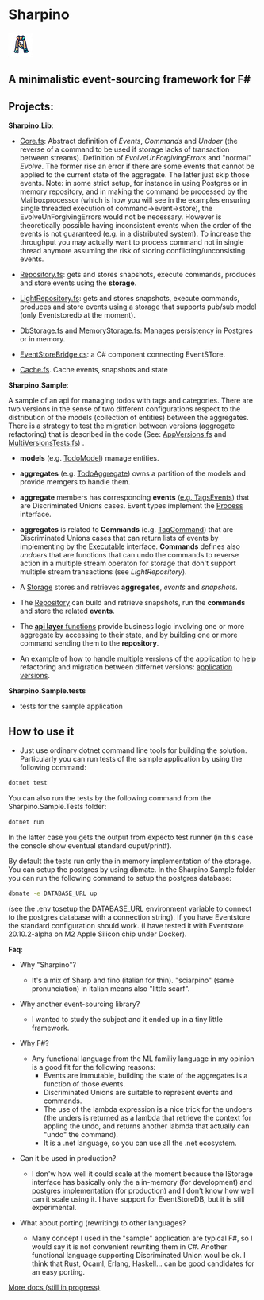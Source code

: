 # Sharpino


<img src="ico/sharpino.png" alt="drawing" width="50"/>


## A minimalistic event-sourcing framework for F#

## Projects:

__Sharpino.Lib__:

- [Core.fs](Sharpino.Lib/Core.fs): Abstract definition of _Events_, _Commands_ and _Undoer_ (the reverse of a command to be used if storage lacks of transaction between streams). Definition of _EvolveUnForgivingErrors_ and "normal" _Evolve_. The former rise an error if there are some events that cannot be applied to the current state of the aggregate. The latter just skip those events.
Note: in some strict setup, for instance in using Postgres or in memory repository, and in making the command be processed by the Mailboxprocessor (which is how you will see in the examples ensuring single threaded execution of command->event->store), the EvolveUnForgivingErrors would not be necessary. However is theoretically possible having inconsistent events when the order of the events is not guaranteed (e.g. in a distributed system). To increase the throughput you may actually want to process command not in single thread anymore assuming the risk of storing conflicting/unconsisting events.

- [Repository.fs](Sharpino.Lib/Repository.fs): gets and stores snapshots, execute commands, produces and store events using the __storage__.
- [LightRepository.fs](Sharpino.Lib/LightRepository.fs): gets and stores snapshots, execute commands, produces and store events using a storage that supports pub/sub model (only Eventstoredb at the moment).
- [DbStorage.fs](Sharpino.Lib/DbStorage.fs) and [MemoryStorage.fs](Sharpino.Lib/MemoryStorage.fs): Manages persistency in Postgres or in memory. 
- [EventStoreBridge.cs](Sharpino.Lib.EventStore/EventStoreBridge.cs): a C# component connecting EventSTore.
- [Cache.fs](Sharpino.Lib/Cache.fs). Cache events, snapshots and state

__Sharpino.Sample__:

A sample of an api for managing todos with tags and categories. There are two versions in the sense of two different configurations respect to the distribution of the models (collection of entities) between the aggregates. There is a strategy to test the migration between versions (aggregate refactoring) that is described in the code (See: [AppVersions.fs](Sharpino.Sample/AppVersions.fs) and [MultiVersionsTests.fs](Sharpino.Sample.Test/MultiversionsTests.fs))
.

-  __models__ (e.g. [TodoModel](Sharpino.Sample/models/TodosModel.fs)) manage entities.
-  __aggregates__ (e.g. [TodoAggregate](Micro_ES_FSharp_Lib.Sample/aggregates/Todos/Aggregate.fs)) owns a partition of the models and provide memgers to handle them. 

- __aggregate__ members has corresponding __events__ ([e.g. TagsEvents](Sharpino.Sample/aggregates/Tags/Events.fs)) that are Discriminated Unions cases. Event types implement the [Process](Sharpino.Lib/Core.fs) interface. 

- __aggregates__ is related to __Commands__ (e.g. [TagCommand](Sharpino.Sample/aggregates/Tags/Commands.fs)) that are Discriminated Unions cases that can return lists of events by implementing by the [Executable](Sharpino.Lib/Core.fs) interface.
__Commands__ defines also _undoers_ that are functions that can undo the commands to reverse action in a multiple stream operaton for storage that don't support multiple stream transactions (see _LightRepository_).
- A [Storage](Sharpino.Lib/DbStorage.fs) stores and retrieves __aggregates__, _events_ and _snapshots_.
- The [Repository](Sharpino.Lib/Repository.fs) can build and retrieve snapshots, run the __commands__ and store the related __events__.
- The [__api layer__ functions](Sharpino.Sample/App.fs) provide business logic involving one or more aggregate by accessing to their state, and by building one or more command sending them to the __repository__.
- An example of how to handle multiple versions of the application to help refactoring and migration between differnet versions: [application versions](Sharpino.Sample/AppVersions.fs). 

__Sharpino.Sample.tests__
- tests for the sample application

## How to use it
- Just use ordinary dotnet command line tools for building the solution. Particularly you can run tests of the sample application by using the following command:
```bash
dotnet test 
```
You can also run the tests by the following command from the Sharpino.Sample.Tests folder:
```bash
dotnet run
```
In the latter case you gets the output from expecto test runner (in this case the console show eventual standard ouput/printf).

By default the tests run only the in memory implementation of the storage. You can setup the postgres by using dbmate.
In the Sharpino.Sample folder you can run the following command to setup the postgres database:
```bash
dbmate -e DATABASE_URL up
```
(see the .env tosetup the DATABASE_URL environment variable to connect to the postgres database with a connection string).
If you have Eventstore the standard configuration should work. (I have tested it with Eventstore 20.10.2-alpha on M2 Apple Silicon chip under Docker).

__Faq__: 
- Why "Sharpino"? 
    - It's a mix of Sharp and fino (italian for thin).  "sciarpino" (same pronunciation) in italian means also "little scarf". 
- Why another event-sourcing library?
    - I wanted to study the subject and it ended up in a tiny little framework.
- Why F#?  
    - Any functional language from the ML familiy language in my opinion is a good fit for the following reasons:
        - Events are immutable, building the state of the aggregates is a function of those events.
        - Discriminated Unions are suitable to represent events and commands.
        - The use of the lambda expression is a nice trick for the undoers (the unders is returned as a lambda that retrieve the context for appling the undo, and returns another labmda that actually can "undo" the command).
        - It is a .net language, so you can use all the .net ecosystem.
- Can it be used in production?
    - I don'w how well it could scale at the moment because the IStorage interface has basically only the a in-memory (for development) and postgres implementation (for production) and I don't know how well can it scale using it. I have support for EventStoreDB, but it is still experimental.

- What about porting (rewriting) to other languages?
    - Many concept I used in the "sample" application are typical F#, so I would say it is not convenient rewriting them in C#. Another functional language supporting Discriminated Union woul be ok. I think that Rust, Ocaml, Erlang, Haskell... can be good candidates for an easy porting.


[More docs (still in progress)](https://tonyx.github.io)